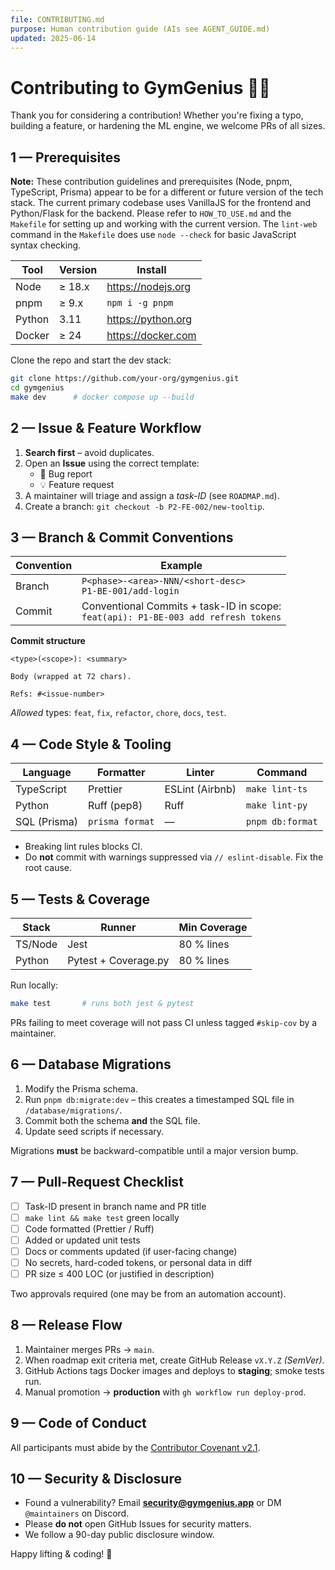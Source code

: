 ```yaml
---
file: CONTRIBUTING.md
purpose: Human contribution guide (AIs see AGENT_GUIDE.md)
updated: 2025-06-14
---
```


# Contributing to **GymGenius** 🏋️‍♀️

Thank you for considering a contribution! Whether you're fixing a typo, building a feature, or hardening the ML engine, we welcome PRs of all sizes.

## 1 — Prerequisites

**Note:** These contribution guidelines and prerequisites (Node, pnpm, TypeScript, Prisma) appear to be for a different or future version of the tech stack. The current primary codebase uses VanillaJS for the frontend and Python/Flask for the backend. Please refer to `HOW_TO_USE.md` and the `Makefile` for setting up and working with the current version. The `lint-web` command in the `Makefile` does use `node --check` for basic JavaScript syntax checking.

| Tool | Version | Install |
|------|---------|---------|
| Node | ≥ 18.x  | <https://nodejs.org> |
| pnpm | ≥ 9.x   | `npm i -g pnpm` |
| Python | 3.11  | <https://python.org> |
| Docker | ≥ 24  | <https://docker.com> |

Clone the repo and start the dev stack:

```bash
git clone https://github.com/your-org/gymgenius.git
cd gymgenius
make dev      # docker compose up --build
```

## 2 — Issue & Feature Workflow

1. **Search first** – avoid duplicates.
2. Open an **Issue** using the correct template:
   * 🐞 Bug report
   * 💡 Feature request
3. A maintainer will triage and assign a *task-ID* (see `ROADMAP.md`).
4. Create a branch: `git checkout -b P2-FE-002/new-tooltip`.

## 3 — Branch & Commit Conventions

| Convention | Example |
| ---------- | ------------------------------------------------------------------ |
| Branch     | `P<phase>-<area>-NNN/<short-desc>`<br>`P1-BE-001/add-login` |
| Commit     | Conventional Commits + task-ID in scope:<br>`feat(api): P1-BE-003 add refresh tokens` |

**Commit structure**

```
<type>(<scope>): <summary>

Body (wrapped at 72 chars).

Refs: #<issue-number>
```

*Allowed* types: `feat`, `fix`, `refactor`, `chore`, `docs`, `test`.

## 4 — Code Style & Tooling

| Language     | Formatter       | Linter          | Command          |
| ------------ | --------------- | --------------- | ---------------- |
| TypeScript   | Prettier        | ESLint (Airbnb) | `make lint-ts`   |
| Python       | Ruff (pep8)     | Ruff            | `make lint-py`   |
| SQL (Prisma) | `prisma format` | —               | `pnpm db:format` |

* Breaking lint rules blocks CI.
* Do **not** commit with warnings suppressed via `// eslint-disable`. Fix the root cause.

## 5 — Tests & Coverage

| Stack   | Runner               | Min Coverage |
| ------- | -------------------- | ------------ |
| TS/Node | Jest                 | 80 % lines   |
| Python  | Pytest + Coverage.py | 80 % lines   |

Run locally:

```bash
make test       # runs both jest & pytest
```

PRs failing to meet coverage will not pass CI unless tagged `#skip-cov` by a maintainer.

## 6 — Database Migrations

1. Modify the Prisma schema.
2. Run `pnpm db:migrate:dev` – this creates a timestamped SQL file in `/database/migrations/`.
3. Commit both the schema **and** the SQL file.
4. Update seed scripts if necessary.

Migrations **must** be backward-compatible until a major version bump.

## 7 — Pull-Request Checklist

* [ ] Task-ID present in branch name and PR title
* [ ] `make lint && make test` green locally
* [ ] Code formatted (Prettier / Ruff)
* [ ] Added or updated unit tests
* [ ] Docs or comments updated (if user-facing change)
* [ ] No secrets, hard-coded tokens, or personal data in diff
* [ ] PR size ≤ 400 LOC (or justified in description)

Two approvals required (one may be from an automation account).

## 8 — Release Flow

1. Maintainer merges PRs → `main`.
2. When roadmap exit criteria met, create GitHub Release `vX.Y.Z` *(SemVer)*.
3. GitHub Actions tags Docker images and deploys to **staging**; smoke tests run.
4. Manual promotion → **production** with `gh workflow run deploy-prod`.

## 9 — Code of Conduct

All participants must abide by the [Contributor Covenant v2.1](CODE_OF_CONDUCT.md).

## 10 — Security & Disclosure

* Found a vulnerability? Email **[security@gymgenius.app](mailto:security@gymgenius.app)** or DM `@maintainers` on Discord.
* Please **do not** open GitHub Issues for security matters.
* We follow a 90-day public disclosure window.

Happy lifting & coding! 💪
